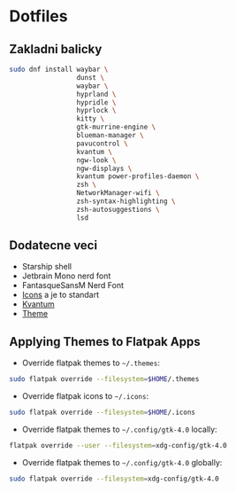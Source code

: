 # Dotfiles
## Zakladni balicky
```sh 
sudo dnf install waybar \
                 dunst \
                 waybar \
                 hyprland \
                 hypridle \
                 hyprlock \
                 kitty \
                 gtk-murrine-engine \
                 blueman-manager \
                 pavucontrol \
                 kvantum \
                 ngw-look \
                 ngw-displays \
                 kvantum power-profiles-daemon \
                 zsh \
                 NetworkManager-wifi \
                 zsh-syntax-highlighting \
                 zsh-autosuggestions \
                 lsd
```
## Dodatecne veci
- Starship shell
- Jetbrain Mono nerd font
- FantasqueSansM Nerd Font
- [Icons](https://github.com/vinceliuice/Tela-icon-theme) a je to standart
- [Kvantum](https://github.com/catppuccin/Kvantum)
- [Theme](https://github.com/Fausto-Korpsvart/Catppuccin-GTK-Theme)

## Applying Themes to Flatpak Apps

- Override flatpak themes to `~/.themes`:

```sh
sudo flatpak override --filesystem=$HOME/.themes
```

- Override flatpak icons to `~/.icons`:

```sh
sudo flatpak override --filesystem=$HOME/.icons
```

- Override flatpak themes to `~/.config/gtk-4.0` locally:

```sh
flatpak override --user --filesystem=xdg-config/gtk-4.0
```

- Override flatpak themes to `~/.config/gtk-4.0` globally:

```sh
sudo flatpak override --filesystem=xdg-config/gtk-4.0
```
